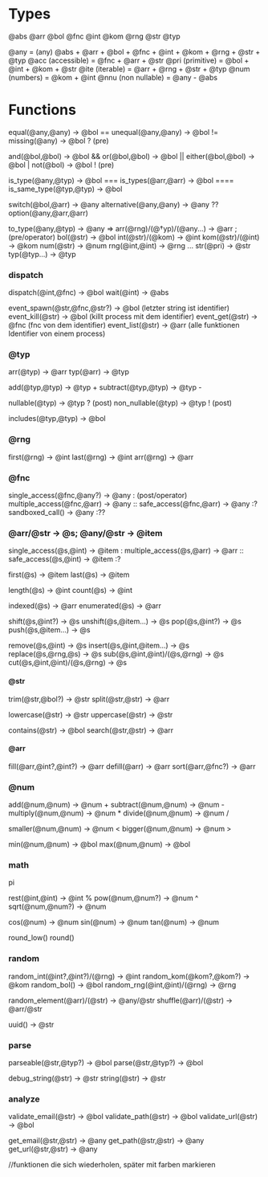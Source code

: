 # Types

@abs
@arr
@bol
@fnc
@int
@kom
@rng
@str
@typ

@any = (any) @abs + @arr + @bol + @fnc + @int + @kom + @rng + @str + @typ
@acc (accessible) = @fnc + @arr + @str
@pri (primitive) = @bol + @int + @kom + @str
@ite (iterable) = @arr + @rng + @str + @typ
@num (numbers) = @kom + @int
@nnu (non nullable) = @any - @abs

# Functions

equal(@any,@any) -> @bol ==
unequal(@any,@any) -> @bol !=
missing(@any) -> @bol ? (pre)

and(@bol,@bol) -> @bol &&
or(@bol,@bol) -> @bol ||
either(@bol,@bol) -> @bol |
not(@bol) -> @bol ! (pre)

is_type(@any,@typ) -> @bol ===
is_types(@arr,@arr) -> @bol ====
is_same_type(@typ,@typ) -> @bol 

switch(@bol,@arr) -> @any
alternative(@any,@any) -> @any ??
option(@any,@arr,@arr) 

to_type(@any,@typ) -> @any =>
arr(@rng)/(@†yp)/(@any...) -> @arr ; (pre/operator)
bol(@str) -> @bol
int(@str)/(@kom) -> @int
kom(@str)/(@int) -> @kom
num(@str) -> @num
rng(@int,@int) -> @rng ...
str(@pri) -> @str
typ(@typ...) -> @typ

### dispatch
dispatch(@int,@fnc) -> @bol
wait(@int) -> @abs

event_spawn(@str,@fnc,@str?) -> @bol (letzter string ist identifier)
event_kill(@str) -> @bol (killt process mit dem identifier)
event_get(@str) -> @fnc (fnc von dem identifier)
event_list(@str) -> @arr (alle funktionen Identifier von einem process)

### @typ
arr(@typ) -> @arr
typ(@arr) -> @typ

add(@typ,@typ) -> @typ +
subtract(@typ,@typ) -> @typ -

nullable(@typ) -> @typ ? (post)
non_nullable(@typ) -> @typ ! (post)

includes(@typ,@typ) -> @bol

### @rng
first(@rng) -> @int
last(@rng) -> @int
arr(@rng) -> @arr

### @fnc

single_access(@fnc,@any?) -> @any : (post/operator)
multiple_access(@fnc,@arr) -> @any ::
safe_access(@fnc,@arr) -> @any :?
sandboxed_call() -> @any :??

### @arr/@str -> @s; @any/@str -> @item

single_access(@s,@int) -> @item :
multiple_access(@s,@arr) -> @arr ::
safe_access(@s,@int) -> @item :?

first(@s) -> @item
last(@s) -> @item

length(@s) -> @int
count(@s) -> @int

indexed(@s) -> @arr
enumerated(@s) -> @arr

shift(@s,@int?) -> @s
unshift(@s,@item...) -> @s
pop(@s,@int?) -> @s
push(@s,@item...) -> @s

remove(@s,@int) -> @s
insert(@s,@int,@item...) -> @s
replace(@s,@rng,@s) -> @s
sub(@s,@int,@int)/(@s,@rng) -> @s
cut(@s,@int,@int)/(@s,@rng) -> @s

#### @str

trim(@str,@bol?) -> @str
split(@str,@str) -> @arr

lowercase(@str) -> @str
uppercase(@str) -> @str

contains(@str) -> @bol
search(@str,@str) -> @arr

#### @arr

fill(@arr,@int?,@int?) -> @arr
defill(@arr) -> @arr
sort(@arr,@fnc?) -> @arr

### @num

add(@num,@num) -> @num +
subtract(@num,@num) -> @num -
multiply(@num,@num) -> @num *
divide(@num,@num) -> @num /

smaller(@num,@num) -> @num <
bigger(@num,@num) -> @num >

min(@num,@num) -> @bol
max(@num,@num) -> @bol

### math

pi

rest(@int,@int) -> @int %
pow(@num,@num?) -> @num ^
sqrt(@num,@num?) -> @num

cos(@num) -> @num
sin(@num) -> @num
tan(@num) -> @num

round_low()
round()

### random

random_int(@int?,@int?)/(@rng) -> @int
random_kom(@kom?,@kom?) -> @kom
random_bol() -> @bol
random_rng(@int,@int)/(@rng) -> @rng

random_element(@arr)/(@str) -> @any/@str
shuffle(@arr)/(@str) -> @arr/@str

uuid() -> @str

### parse

parseable(@str,@typ?) -> @bol
parse(@str,@typ?) -> @bol

debug_string(@str) -> @str
string(@str) -> @str

### analyze

validate_email(@str) -> @bol
validate_path(@str) -> @bol
validate_url(@str) -> @bol

get_email(@str,@str) -> @any
get_path(@str,@str) -> @any
get_url(@str,@str) -> @any

//funktionen die sich wiederholen, später mit farben markieren